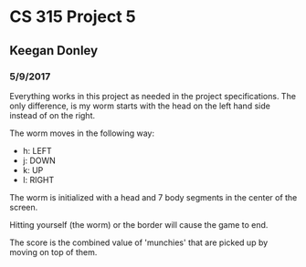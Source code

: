 # CS 315 Project 5
## Keegan Donley
### 5/9/2017

Everything works in this project as needed in the project specifications.
The only difference, is my worm starts with the head on the left hand side instead
of on the right.


The worm moves in the following way:

- h: LEFT
- j: DOWN
- k: UP
- l: RIGHT


The worm is initialized with a head and 7 body segments in the center of the screen.

Hitting yourself (the worm) or the border will cause the game to end.

The score is the combined value of 'munchies' that are picked up by moving on top of them.
